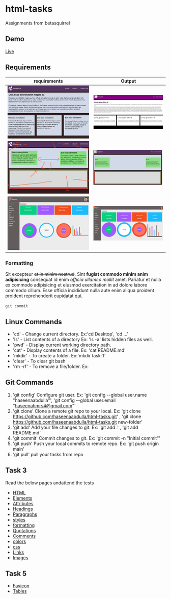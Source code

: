 # html-tasks

Assignments from betasquirrel

## Demo

[Live](https://haseenaabdulla.github.io/html-tasks/)

## Requirements

| requirements                        | Output                           |
| ----------------------------------- | -------------------------------- |
| ![Task 1](task-1/images/task-1.jpg) | ![output](task-1/out/Task-1.jpg) |
| ![Task 2](task-2/images/task-2.jpg) | ![output](task-2/out/Task-2.jpg) |
| ![Task 4](task-4/images/task-4.jpg) | ![output](task-4/out/Task-4.jpg) |

### Formatting

Sit excepteur ~~et in minim nostrud~~. Sint **fugiat commodo minim anim adipisicing** consequat id enim _officia ullamco mollit_ amet. Pariatur et nulla ex commodo adipisicing et eiusmod exercitation in ad dolore labore commodo cillum. Esse officia incididunt nulla aute enim aliqua proident proident reprehenderit cupidatat qui.

`git commit`

## Linux Commands

- 'cd' - Change current directory. Ex:'cd Desktop', 'cd ...'
- 'ls' - List contents of a directory Ex: 'ls -a' lists hidden files as well.
- 'pwd' - Display current working directory path.
- 'cat' - Display contents of a file. Ex: 'cat README.md'
- 'mkdir' - To create a folder. Ex:'mkdir task-1'
- 'clear' - To clear git bash
- 'rm -rf' - To remove a file/folder. Ex:

## Git Commands

1. 'git config' Configure git user. Ex: 'git config --global user.name "haseenaabdulla"', 'git config --global user.email "haseenahmrs4@gmail.com"'
2. 'git clone' Clone a remote git repo to your local. Ex: 'git clone https://github.com/haseenaabdulla/html-tasks.git' , 'git clone https://github.com/haseenaabdulla/html-tasks.git new-folder'
3. 'git add' Add your file changes to git. Ex: 'git add .' , 'git add README.md'
4. 'git commit' Commit changes to git. Ex: 'git commit -n "Initial commit"'
5. 'git push' Push your local commits to remote repo. Ex: 'git push origin main'
6. 'git pull' pull your tasks from repo

## Task 3

Read the below pages andattend the tests

- [HTML](https://www.w3schools.com/html/default.asp)
- [Elements](https://www.w3schools.com/html/html_elements.asp)
- [Attributes](https://www.w3schools.com/html/html_attributes.asp)
- [Headings](https://www.w3schools.com/html/html_headings.asp)
- [Paragraphs](https://www.w3schools.com/html/html_paragraphs.asp)
- [styles](https://www.w3schools.com/html/html_styles.asp)
- [formatting](https://www.w3schools.com/html/html_formatting.asp)
- [Quotations](https://www.w3schools.com/html/html_quotation_elements.asp)
- [Comments](https://www.w3schools.com/html/html_comments.asp)
- [colors](https://www.w3schools.com/html/html_colors.asp)
- [css](https://www.w3schools.com/html/html_css.asp)
- [Links](https://www.w3schools.com/html/html_links.asp)
- [Images](https://www.w3schools.com/html/html_images.asp)

## Task 5

- [Favicon](https://www.w3schools.com/html/html_favicon.asp)
- [Tables](https://www.w3schools.com/html/html_tables.asp)
